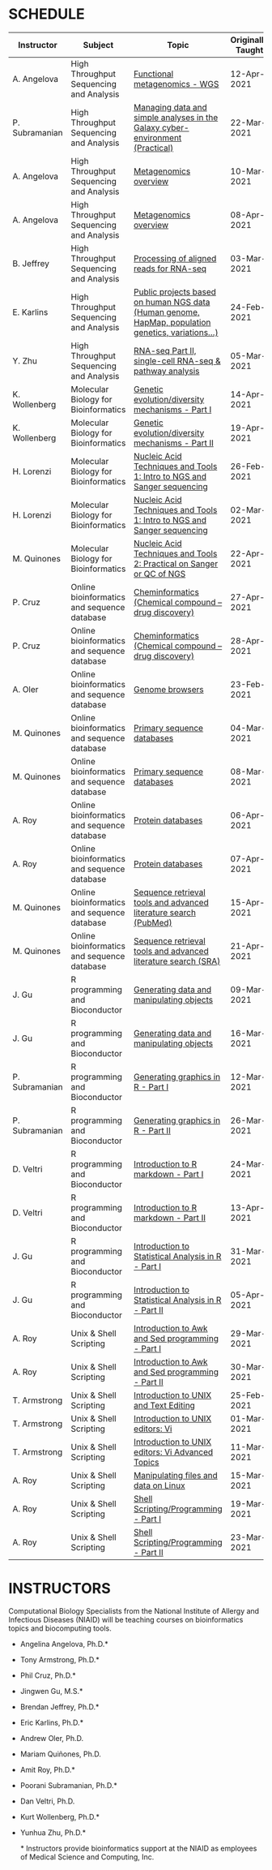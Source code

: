 # SCHEDULE

| Instructor     | Subject                                     | Topic                                                                                                                                                                                                            | Originally Taught | Video                                                  |
| -------------- | ------------------------------------------- | ---------------------------------------------------------------------------------------------------------------------------------------------------------------------------------------------------------------- | -------------------- | ------------------------------------------------------------- |
| A. Angelova    | High Throughput Sequencing and Analysis     | [Functional metagenomics - WGS](https://niaid.github.io/nbp_training_resources/ace/MSB7105-Sequencing/metagenomics_practical.zip)                                                                               | 12-Apr-2021          | [Video](https://youtu.be/Y_xkjHniyGs) |
| P. Subramanian | High Throughput Sequencing and Analysis     | [Managing data and simple analyses in the Galaxy cyber-environment (Practical)](https://niaid.github.io/nbp_training_resources/ace/MSB7105-Sequencing/GalaxyACEMakerereTraining_22Mar2021.html)                 | 22-Mar-2021          | [Video](https://youtu.be/SE0yjXMvQXk)  |
| A. Angelova    | High Throughput Sequencing and Analysis     | [Metagenomics overview ](https://niaid.github.io/nbp_training_resources/ace/MSB7105-Sequencing/10-Mar-2021_WGS-Metagenomics_16S.pdf)                                                                           | 10-Mar-2021          | [Video](https://youtu.be/UrIyWtOwLwg)  |
| A. Angelova    | High Throughput Sequencing and Analysis     | [Metagenomics overview ](https://niaid.github.io/nbp_training_resources/ace/MSB7105-Sequencing/08-April-2021_MSB7105_Metagenomics.pdf)                                                                         | 08-Apr-2021          | [Video](https://youtu.be/DsVnaD8QeSo)  |
| B. Jeffrey     | High Throughput Sequencing and Analysis     | [Processing of aligned reads for RNA-seq](https://niaid.github.io/nbp_training_resources/ace/MSB7105-Sequencing/03-Mar-2021_RNAseq-main.zip)                                                                    | 03-Mar-2021          | [Video](https://youtu.be/HSyiNSA1u-0)  |
| E. Karlins     | High Throughput Sequencing and Analysis     | [Public projects based on human NGS data (Human genome, HapMap, population genetics, variations…)](https://niaid.github.io/nbp_training_resources/ace/MSB7105-Sequencing/24-Feb-2021_Public_NGS_Projects.pdf) | 24-Feb-2021          | [Video](https://youtu.be/ja7HrcqFf5E)  |
| Y. Zhu         | High Throughput Sequencing and Analysis     | [RNA-seq Part II, single-cell RNA-seq & pathway analysis](https://niaid.github.io/nbp_training_resources/ace/MSB7105-Sequencing/05-Mar-2021_singleCellRNA-seq.pdf)                                              | 05-Mar-2021          | [Video](https://youtu.be/EZwgYT_r0QY) |
| K. Wollenberg  | Molecular Biology for Bioinformatics        | [Genetic evolution/diversity mechanisms - Part I](https://niaid.github.io/nbp_training_resources/ace/MSB7101-MolBiol/GeneticEvolutionDiversityMechanisms.pdf)                                                    | 14-Apr-2021          | [Video](https://youtu.be/AgPFaJiikiw)  |
| K. Wollenberg  | Molecular Biology for Bioinformatics        | [Genetic evolution/diversity mechanisms - Part II](https://niaid.github.io/nbp_training_resources/ace/MSB7101-MolBiol/GeneticEvolutionDiversityMechanisms.pdf)                                                   | 19-Apr-2021          | [Video](https://youtu.be/g3nSz1iTBnY)  |
| H. Lorenzi     | Molecular Biology for Bioinformatics        | [Nucleic Acid Techniques and Tools 1: Intro to NGS and Sanger sequencing](https://niaid.github.io/nbp_training_resources/ace/MSB7101-MolBiol/Introduction_to_NGS_ACE_small_02-Mar-2021.pdf)                 | 26-Feb-2021          | [Video](https://youtu.be/tqGIeQlzcGc)  |
| H. Lorenzi     | Molecular Biology for Bioinformatics        | [Nucleic Acid Techniques and Tools 1: Intro to NGS and Sanger sequencing](https://niaid.github.io/nbp_training_resources/ace/MSB7101-MolBiol/Introduction_to_NGS_ACE_small_02-Mar-2021.pdf)                 | 02-Mar-2021          | [Video](https://youtu.be/7DkUxAYHrpU)  |
| M. Quinones    | Molecular Biology for Bioinformatics        | [Nucleic Acid Techniques and Tools 2: Practical on Sanger or QC of NGS](https://niaid.github.io/nbp_training_resources/ace/MSB7101-MolBiol/MolecularBiology_22-April-2021.zip)                                  | 22-Apr-2021          | [Video](https://youtu.be/qHS1_re8M5Y) |
| P. Cruz        | Online bioinformatics and sequence database | [Cheminformatics (Chemical compound – drug discovery)](https://niaid.github.io/nbp_training_resources/ace/MSB7104-SequenceDatabase/Cheminformatics.zip)                                                          | 27-Apr-2021          | [Video](https://youtu.be/Rqs4uOGGUI0)  |
| P. Cruz        | Online bioinformatics and sequence database | [Cheminformatics (Chemical compound – drug discovery)](https://niaid.github.io/nbp_training_resources/ace/MSB7104-SequenceDatabase/Cheminformatics.zip)                                                          | 28-Apr-2021          | [Video](https://youtu.be/YsK9hI7Lj_0) |
| A. Oler        | Online bioinformatics and sequence database | [Genome browsers](https://niaid.github.io/nbp_training_resources/ace/MSB7104-SequenceDatabase/Genome-Browsers-main_23Feb2021.zip)                                                                               | 23-Feb-2021          | [Video](https://youtu.be/ojsOS4t0Epk)  |
| M. Quinones    | Online bioinformatics and sequence database | [Primary sequence databases](https://niaid.github.io/nbp_training_resources/ace/MSB7104-SequenceDatabase/Sequence_databases_partI_and_partII_04-08-Mar-2021.pdf)                                            | 04-Mar-2021          | [Video](https://youtu.be/L2QCurau8sw)  |
| M. Quinones    | Online bioinformatics and sequence database | [Primary sequence databases](https://niaid.github.io/nbp_training_resources/ace/MSB7104-SequenceDatabase/Sequence_databases_partI_and_partII_04-08-Mar-2021.pdf)                                            | 08-Mar-2021          | [Video](https://youtu.be/wZ83jaHNa4E)  |
| A. Roy         | Online bioinformatics and sequence database | [Protein databases](https://niaid.github.io/nbp_training_resources/ace/MSB7103-Unix/Uniprot_06_April_2021.pptx)                                                                                               | 06-Apr-2021          | [Video](https://youtu.be/Ur4k7nItmK8)  |
| A. Roy         | Online bioinformatics and sequence database | [Protein databases](https://niaid.github.io/nbp_training_resources/ace/MSB7103-Unix/Uniprot_06_April_2021.pptx)                                                                                               | 07-Apr-2021          | [Video](https://youtu.be/YG3Wg0JaFaY)  |
| M. Quinones    | Online bioinformatics and sequence database | [Sequence retrieval tools and advanced literature search (PubMed)](https://niaid.github.io/nbp_training_resources/ace/MSB7104-SequenceDatabase/PubMed_search_15-April-2021.pdf)                                | 15-Apr-2021          | [Video](https://youtu.be/Y8XPMVM1Ykc)  |
| M. Quinones    | Online bioinformatics and sequence database | [Sequence retrieval tools and advanced literature search (SRA) ](https://niaid.github.io/nbp_training_resources/ace/MSB7104-SequenceDatabase/Sequence_retrieval_21-April-2021.pdf)                             | 21-Apr-2021          | [Video](https://youtu.be/oanj7AeZBJA)  |
| J. Gu          | R programming and Bioconductor              | [Generating data and manipulating objects](https://niaid.github.io/nbp_training_resources/ace/MSB7102-RProgramming/09-Mar-2021_part1_Introduction_to_R.zip)                                                  | 09-Mar-2021          | [Video](https://youtu.be/CG73IzLS9b4)  |
| J. Gu          | R programming and Bioconductor              | [Generating data and manipulating objects](https://niaid.github.io/nbp_training_resources/ace/MSB7102-RProgramming/09-Mar-2021_part1_Introduction_to_R.zip)                                                  | 16-Mar-2021          | [Video](https://youtu.be/Rf_W8r6c9VM) |
| P. Subramanian | R programming and Bioconductor              | [Generating graphics in R - Part I](https://niaid.github.io/nbp_training_resources/ace/MSB7102-RProgramming/12-Mar-2021_r_graphics_part1plus.zip)                                                             | 12-Mar-2021          | [Video](https://youtu.be/ex41xNHxD3w)  |
| P. Subramanian | R programming and Bioconductor              | [Generating graphics in R - Part II](https://niaid.github.io/nbp_training_resources/ace/MSB7102-RProgramming/12-Mar-2021_r_graphics_part1plus.zip)                                                            | 26-Mar-2021          | [Video](https://youtu.be/edyCfE96yP8)  |
| D. Veltri      | R programming and Bioconductor              | [Introduction to R markdown - Part I](https://niaid.github.io/nbp_training_resources/ace/MSB7102-RProgramming/intro-to-rmarkdown.zip)                                                                            | 24-Mar-2021          | [Video](https://youtu.be/WtRymLiP6Lw)  |
| D. Veltri      | R programming and Bioconductor              | [Introduction to R markdown - Part II](https://niaid.github.io/nbp_training_resources/ace/MSB7102-RProgramming/intro-to-rmarkdown.zip)                                                                           | 13-Apr-2021          | [Video](https://youtu.be/mehiEnvV_DA) |
| J. Gu          | R programming and Bioconductor              | [Introduction to Statistical Analysis in R - Part I](https://niaid.github.io/nbp_training_resources/ace/MSB7102-RProgramming/stat_programming.zip)                                                              | 31-Mar-2021          | [Video](https://youtu.be/4ifqp3T1r1M)  |
| J. Gu          | R programming and Bioconductor              | [Introduction to Statistical Analysis in R - Part II](https://niaid.github.io/nbp_training_resources/ace/MSB7102-RProgramming/stat_programming.zip)                                                             | 05-Apr-2021          | [Video](https://youtu.be/1_wcKq-U8wU) |
| A. Roy         | Unix & Shell Scripting                      | [Introduction to Awk and Sed programming - Part I](https://niaid.github.io/nbp_training_resources/ace/MSB7103-Unix/sed_awk_29_March_2021.zip)                                                                | 29-Mar-2021          | [Video](https://youtu.be/meuxCpANEZw)  |
| A. Roy         | Unix & Shell Scripting                      | [Introduction to Awk and Sed programming - Part II](https://niaid.github.io/nbp_training_resources/ace/MSB7103-Unix/sed_awk_29_March_2021.zip)                                                               | 30-Mar-2021          | [Video](https://youtu.be/t49TP4Ie1zU)  |
| T. Armstrong   | Unix & Shell Scripting                      | [Introduction to UNIX and Text Editing](https://niaid.github.io/nbp_training_resources/ace/MSB7103-Unix/Intro_to_Unix_25_Feb_2021.pdf)                                                                      | 25-Feb-2021          | [Video](https://youtu.be/DWE_fC7OVMM) |
| T. Armstrong   | Unix & Shell Scripting                      | [Introduction to UNIX editors: Vi](https://niaid.github.io/nbp_training_resources/ace/MSB7103-Unix/Intro_to_Vi_March_2021.zip)                                                                               | 01-Mar-2021          | [Video](https://youtu.be/Ob-USkwBGzg)  |
| T. Armstrong   | Unix & Shell Scripting                      | [Introduction to UNIX editors: Vi Advanced Topics](https://niaid.github.io/nbp_training_resources/ace/MSB7103-Unix/Intro_to_Vi_March_2021.zip)                                                               | 11-Mar-2021          | [Video](https://youtu.be/5Rkmb1S372U)  |
| A. Roy         | Unix & Shell Scripting                      | [Manipulating files and data on Linux](https://niaid.github.io/nbp_training_resources/ace/MSB7103-Unix/bash_scripting_15_March_2021.zip)                                                                     | 15-Mar-2021          | [Video](https://youtu.be/ncZWthSkr2I)  |
| A. Roy         | Unix & Shell Scripting                      | [Shell Scripting/Programming - Part I](https://niaid.github.io/nbp_training_resources/ace/MSB7103-Unix/bash_scripting_19_March_2021.zip)                                                                     | 19-Mar-2021          | [Video](https://youtu.be/OGmB37OakpY)  |
| A. Roy         | Unix & Shell Scripting                      | [Shell Scripting/Programming - Part II](https://niaid.github.io/nbp_training_resources/ace/MSB7103-Unix/bash_scripting_19_March_2021.zip)                                                                    | 23-Mar-2021          | [Video](https://youtu.be/le_hsg-i1z0) |

# INSTRUCTORS
Computational Biology Specialists from the National Institute of Allergy and Infectious Diseases (NIAID) will be teaching courses on bioinformatics topics and biocomputing tools.

- Angelina Angelova, Ph.D.\*
- Tony Armstrong, Ph.D.\*
- Phil Cruz, Ph.D.\*
- Jingwen Gu, M.S.\*
- Brendan Jeffrey, Ph.D.\*
- Eric Karlins, Ph.D.\*
- Andrew Oler, Ph.D.
- Mariam Quiñones, Ph.D.
- Amit Roy, Ph.D.\*
- Poorani Subramanian, Ph.D.\*
- Dan Veltri, Ph.D.
- Kurt Wollenberg, Ph.D.\*
- Yunhua Zhu, Ph.D.\*

	\* Instructors provide bioinformatics support at the NIAID as employees of Medical Science and Computing, Inc.
